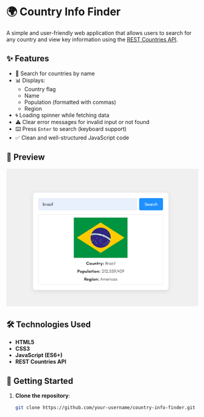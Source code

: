 # 🌍 Country Info Finder

A simple and user-friendly web application that allows users to search for any country and view key information using the [REST Countries API](https://restcountries.com/).

## ✨ Features

- 🔎 Search for countries by name
- 📊 Displays:
  - Country flag
  - Name
  - Population (formatted with commas)
  - Region
- 🌀 Loading spinner while fetching data
- ⚠️ Clear error messages for invalid input or not found
- ⌨️ Press `Enter` to search (keyboard support)
- ✅ Clean and well-structured JavaScript code

## 📸 Preview

![screenshot](preview.png) <!-- Replace with your actual screenshot or GitHub image link -->

## 🛠️ Technologies Used

- **HTML5**
- **CSS3**
- **JavaScript (ES6+)**
- **REST Countries API**

## 🚀 Getting Started

1. **Clone the repository**:
   ```bash
   git clone https://github.com/your-username/country-info-finder.git
